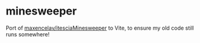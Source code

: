 # minesweeper 

Port of [maxencelav/itesciaMinesweeper](https://github.com/maxencelav/itesciaMinesweeper) to Vite, to ensure my old code still runs somewhere!

